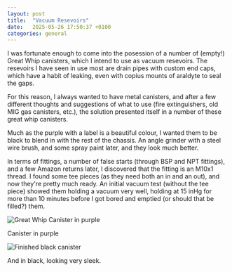 ```yaml
---
layout: post
title:  "Vacuum Resevoirs"
date:   2025-05-26 17:50:37 +0100
categories: general
---
```


I was fortunate enough to come into the posession of a number of (empty!)
Great Whip canisters, which I intend to use as vacuum resevoirs. The resevoirs
I have seen in use most are drain pipes with custom end caps, which have a
habit of leaking, even with copius mounts of araldyte to seal the gaps.

For this reason, I always wanted to have metal canisters, and after a few
different thoughts and suggestions of what to use (fire extinguishers, old
MIG gas canisters, etc.), the solution presented itself in a number of these
great whip canisters. 

Much as the purple with a label is a beautiful colour, I wanted them to be
black to blend in with the rest of the chassis. An angle grinder with a steel
wire brush, and some spray paint later, and they look much better.

In terms of fittings, a number of false starts (through BSP and NPT fittings),
and a few Amazon returns later, I discovered that the fitting is an M10x1
thread. I found some tee pieces (as they need both an in and an out), and now
they're pretty much ready. An initial vacuum test (without the tee piece)
showed them holding a vacuum very well, holding at 15 inHg for more than 10
minutes before I got bored and emptied (or should that be filled?) them.

![Great Whip Canister in purple](/public/img/2025-05-26/greatwhip.jpg)

Canister in purple

![Finished black canister](/public/img/2025-05-26/painted.jpg)

And in black, looking very sleek.